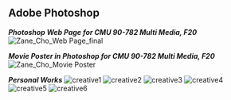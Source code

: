 ## Adobe Photoshop

_**Photoshop Web Page for CMU 90-782 Multi Media, F20**_
![Zane_Cho_Web Page_final](https://user-images.githubusercontent.com/38139294/99324613-ad935a80-2842-11eb-81a1-7bf4163737ce.jpg)

_**Movie Poster in Photoshop for CMU 90-782 Multi Media, F20**_
![Zane_Cho_Movie Poster](https://user-images.githubusercontent.com/38139294/99324634-b6842c00-2842-11eb-9b00-714950fe815c.jpg)

_**Personal Works**_
![creative1](https://user-images.githubusercontent.com/38139294/94883306-5115e080-0438-11eb-94f4-c1d111a7efd1.JPG)
![creative2](https://user-images.githubusercontent.com/38139294/94883382-8a4e5080-0438-11eb-9c80-9f0beaeb3c41.JPG)
![creative3](https://user-images.githubusercontent.com/38139294/94883439-afdb5a00-0438-11eb-833a-67f4df866401.JPG)
![creative4](https://user-images.githubusercontent.com/38139294/94883460-be297600-0438-11eb-9f7c-e223f5aabcf7.JPG)
![creative5](https://user-images.githubusercontent.com/38139294/94883533-ec0eba80-0438-11eb-8bcd-e944d3251450.JPG)
![creative6](https://user-images.githubusercontent.com/38139294/94883655-32fcb000-0439-11eb-8ba6-47de62893174.JPG)
